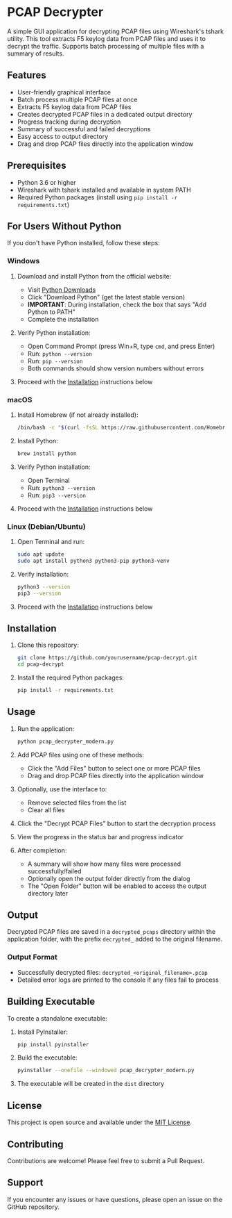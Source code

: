 # PCAP Decrypter

A simple GUI application for decrypting PCAP files using Wireshark's tshark utility. This tool extracts F5 keylog data from PCAP files and uses it to decrypt the traffic. Supports batch processing of multiple files with a summary of results.

## Features

- User-friendly graphical interface
- Batch process multiple PCAP files at once
- Extracts F5 keylog data from PCAP files
- Creates decrypted PCAP files in a dedicated output directory
- Progress tracking during decryption
- Summary of successful and failed decryptions
- Easy access to output directory
- Drag and drop PCAP files directly into the application window

## Prerequisites

- Python 3.6 or higher
- Wireshark with tshark installed and available in system PATH
- Required Python packages (install using `pip install -r requirements.txt`)

## For Users Without Python

If you don't have Python installed, follow these steps:

### Windows
1. Download and install Python from the official website:
   - Visit [Python Downloads](https://www.python.org/downloads/)
   - Click "Download Python" (get the latest stable version)
   - **IMPORTANT**: During installation, check the box that says "Add Python to PATH"
   - Complete the installation

2. Verify Python installation:
   - Open Command Prompt (press Win+R, type `cmd`, and press Enter)
   - Run: `python --version`
   - Run: `pip --version`
   - Both commands should show version numbers without errors

3. Proceed with the [Installation](#installation) instructions below

### macOS
1. Install Homebrew (if not already installed):
   ```bash
   /bin/bash -c "$(curl -fsSL https://raw.githubusercontent.com/Homebrew/install/HEAD/install.sh)"
   ```

2. Install Python:
   ```bash
   brew install python
   ```

3. Verify Python installation:
   - Open Terminal
   - Run: `python3 --version`
   - Run: `pip3 --version`

4. Proceed with the [Installation](#installation) instructions below

### Linux (Debian/Ubuntu)
1. Open Terminal and run:
   ```bash
   sudo apt update
   sudo apt install python3 python3-pip python3-venv
   ```

2. Verify installation:
   ```bash
   python3 --version
   pip3 --version
   ```

3. Proceed with the [Installation](#installation) instructions below

## Installation

1. Clone this repository:
   ```bash
   git clone https://github.com/yourusername/pcap-decrypt.git
   cd pcap-decrypt
   ```

2. Install the required Python packages:
   ```bash
   pip install -r requirements.txt
   ```

## Usage

1. Run the application:
   ```bash
   python pcap_decrypter_modern.py
   ```

2. Add PCAP files using one of these methods:
   - Click the "Add Files" button to select one or more PCAP files
   - Drag and drop PCAP files directly into the application window

3. Optionally, use the interface to:
   - Remove selected files from the list
   - Clear all files
   
4. Click the "Decrypt PCAP Files" button to start the decryption process

5. View the progress in the status bar and progress indicator

6. After completion:
   - A summary will show how many files were processed successfully/failed
   - Optionally open the output folder directly from the dialog
   - The "Open Folder" button will be enabled to access the output directory later

## Output

Decrypted PCAP files are saved in a `decrypted_pcaps` directory within the application folder, with the prefix `decrypted_` added to the original filename.

### Output Format
- Successfully decrypted files: `decrypted_<original_filename>.pcap`
- Detailed error logs are printed to the console if any files fail to process

## Building Executable

To create a standalone executable:

1. Install PyInstaller:
   ```bash
   pip install pyinstaller
   ```

2. Build the executable:
   ```bash
   pyinstaller --onefile --windowed pcap_decrypter_modern.py
   ```

3. The executable will be created in the `dist` directory

## License

This project is open source and available under the [MIT License](LICENSE).

## Contributing

Contributions are welcome! Please feel free to submit a Pull Request.

## Support

If you encounter any issues or have questions, please open an issue on the GitHub repository.

